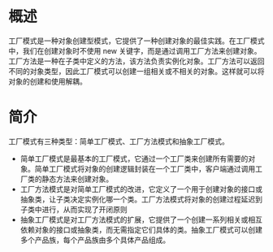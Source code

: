 # 概述
工厂模式是一种对象创建型模式，它提供了一种创建对象的最佳实践。在工厂模式中，我们在创建对象时不使用 new 关键字，而是通过调用工厂方法来创建对象。工厂方法是一种在子类中定义的方法，该方法负责实例化对象。工厂方法可以返回不同的对象类型，因此工厂模式可以创建一组相关或不相关的对象。这样就可以将对象的创建和使用解耦。

# 简介

工厂模式有三种类型：简单工厂模式、工厂方法模式和抽象工厂模式。

- 简单工厂模式是最基本的工厂模式，它通过一个工厂类来创建所有需要的对象。简单工厂模式将对象的创建逻辑封装在一个工厂类中，客户端通过调用工厂类的静态方法来创建对象。
- 工厂方法模式是对简单工厂模式的改进，它定义了一个用于创建对象的接口或抽象类，让子类决定实例化哪一个类。工厂方法模式将对象的创建过程延迟到子类中进行，从而实现了开闭原则
- 抽象工厂模式是对工厂方法模式的扩展，它提供了一个创建一系列相关或相互依赖对象的接口或抽象类，而无需指定它们具体的类。抽象工厂模式可以创建多个产品族，每个产品族由多个具体产品组成。
